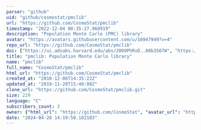 ```yaml
---
parser: "github"
uid: "github/cosmostat/pmclib"
url: "https://github.com/CosmoStat/pmclib"
timestamp: "2022-12-04 00:35:27.968919"
description: "Population Monte Carlo (PMC) library"
avatar: "https://avatars.githubusercontent.com/u/16947949?v=4"
repo_url: "https://github.com/CosmoStat/pmclib"
doi: ["https://ui.adsabs.harvard.edu/abs/2009PhRvD..80b3507W", "https://ui.adsabs.harvard.edu/abs/2022ascl.soft11008B/abstract"]
title: "pmclib: Population Monte Carlo library"
name: "pmclib"
full_name: "CosmoStat/pmclib"
html_url: "https://github.com/CosmoStat/pmclib"
created_at: "2018-12-06T14:35:22Z"
updated_at: "2019-11-20T15:40:08Z"
clone_url: "https://github.com/CosmoStat/pmclib.git"
size: 229
language: "C"
subscribers_count: 3
owner: {"html_url": "https://github.com/CosmoStat", "avatar_url": "https://avatars.githubusercontent.com/u/16947949?v=4", "login": "CosmoStat", "type": "Organization"}
date: "2024-04-20 14:19:50.182183"
---
```

